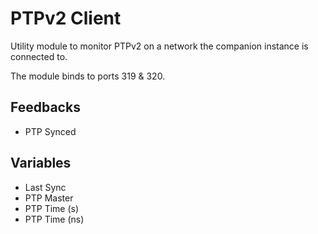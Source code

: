 # PTPv2 Client

Utility module to monitor PTPv2 on a network the companion instance is connected to.

The module binds to ports 319 & 320.

## Feedbacks

- PTP Synced

## Variables

- Last Sync
- PTP Master
- PTP Time (s)
- PTP Time (ns)
